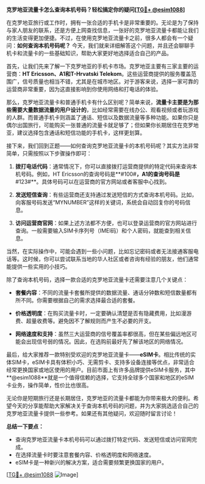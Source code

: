 **克罗地亚流量卡怎么查询本机号码？轻松搞定你的疑问[[TG💪+ @esim1088](https://t.me/s/esim1088)]**

在克罗地亚旅行或工作时，拥有一张合适的手机卡是非常重要的。无论是为了保持与家人朋友的联系，还是方便上网查找信息，一张好的克罗地亚流量卡都能让我们的生活变得更加便捷。不过，在使用克罗地亚流量卡之前，很多人都会有一个疑问：**如何查询本机号码呢？** 今天，我们就来详细解答这个问题，并且还会聊聊手机卡和流量卡的一些基础知识，帮助大家更好地选择适合自己的产品。

首先，让我们先来了解一下克罗地亚的手机卡市场。克罗地亚主要有三家主要的运营商：**HT Ericsson、A1和T-Hrvatski Telekom**。这些运营商提供的服务覆盖范围广，信号质量也相当不错，尤其是在城市地区。对于游客来说，选择一家可靠的运营商非常重要，因为这直接影响到你使用网络和打电话的体验。

那么，克罗地亚流量卡和普通手机卡有什么区别呢？简单来说，**流量卡主要是为那些需要大量数据流量的用户设计的**，比如经常需要在线办公、观看视频或者玩游戏的人群。而普通手机卡则涵盖了通话、短信以及数据流量等多种功能。如果你只是偶尔出国旅行，可能购买一张普通的流量卡就足够了；但如果你长期居住在克罗地亚，建议选择包含通话和短信功能的手机卡，这样更划算。

接下来，我们回到正题——如何查询克罗地亚流量卡的本机号码呢？其实方法非常简单，只需按照以下步骤操作即可：

1. **拨打电话代码**：通常情况下，你可以直接拨打运营商提供的特定代码来查询本机号码。例如，HT Ericsson的查询号码是**#100#**，A1的查询号码是**#123#**。具体号码可以在运营商的官方网站或者客服中心找到。
   
2. **发送短信查询**：有些运营商还支持通过发送短信的方式查询本机号码。比如，向客服号码发送“MYNUMBER”这样的关键词，系统会自动回复你的号码信息。

3. **访问运营商官网**：如果上述方法都不方便，也可以登录运营商的官方网站进行查询。一般需要输入SIM卡序列号（IMEI码）和个人密码，就能查到相关信息。

当然，在实际操作中，可能会遇到一些小问题，比如忘记密码或者无法接通客服电话等。这时候，你可以尝试联系当地的华人社区或者咨询有经验的朋友，他们通常能提供一些实用的小技巧。

除了查询本机号码，选择一款合适的克罗地亚流量卡还需要注意几个关键点：

- **套餐内容**：不同的流量卡套餐所提供的数据流量、通话分钟数和短信数量都有所不同。你需要根据自己的需求选择最合适的套餐。
  
- **价格透明度**：在购买流量卡时，一定要确认清楚是否有隐藏费用，比如漫游费、超量收费等。避免因不了解规则而产生不必要的开支。

- **网络速度和支持**：虽然三大运营商的信号覆盖率都很高，但在某些偏远地区可能会出现信号弱的情况。因此，在选购前最好先了解该地区的网络情况。

最后，给大家推荐一款特别受欢迎的克罗地亚流量卡——**eSIM卡**。相比传统的实体SIM卡，eSIM卡具有体积小巧、无需剪卡、支持多设备连接等优点，非常适合经常更换国家或地区使用的用户。目前市面上有许多品牌提供eSIM卡服务，其中**@esim1088**就是一个值得信赖的选择，它支持全球多个国家和地区的eSIM卡业务，操作简单，性价比也很高。

无论你是短期旅行还是长期居住，克罗地亚的流量卡都能为你带来极大的便利。希望今天的分享能帮助大家解决关于查询本机号码的问题，并为大家挑选适合自己的克罗地亚流量卡提供一些参考。如果还有其他疑问，欢迎随时留言讨论！

**总结一下要点：**
- 查询克罗地亚流量卡本机号码可以通过拨打特定代码、发送短信或访问官网完成。
- 在选择流量卡时要注意套餐内容、价格透明度和网络速度。
- eSIM卡是一种新兴的解决方案，适合需要频繁更换国家的用户。

[[TG💪+ @esim1088](https://t.me/s/esim1088) ![Image](https://i.postimg.cc/4NQfJmqS/Snipaste-2025-05-13-00-14-12.png)]